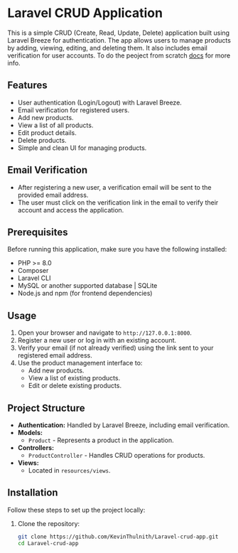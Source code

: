 # Laravel CRUD Application

This is a simple CRUD (Create, Read, Update, Delete) application built using Laravel Breeze for authentication. The app allows users to manage products by adding, viewing, editing, and deleting them. It also includes email verification for user accounts. To do the peoject from scratch <a href="INSTALL.md"> docs</a> for more info.

## Features

-   User authentication (Login/Logout) with Laravel Breeze.
-   Email verification for registered users.
-   Add new products.
-   View a list of all products.
-   Edit product details.
-   Delete products.
-   Simple and clean UI for managing products.

## Email Verification

-   After registering a new user, a verification email will be sent to the provided email address.
-   The user must click on the verification link in the email to verify their account and access the application.

## Prerequisites

Before running this application, make sure you have the following installed:

-   PHP >= 8.0
-   Composer
-   Laravel CLI
-   MySQL or another supported database | SQLite
-   Node.js and npm (for frontend dependencies)

## Usage

1. Open your browser and navigate to `http://127.0.0.1:8000`.
2. Register a new user or log in with an existing account.
3. Verify your email (if not already verified) using the link sent to your registered email address.
4. Use the product management interface to:
    - Add new products.
    - View a list of existing products.
    - Edit or delete existing products.

## Project Structure

-   **Authentication:** Handled by Laravel Breeze, including email verification.
-   **Models:**
    -   `Product` - Represents a product in the application.
-   **Controllers:**
    -   `ProductController` - Handles CRUD operations for products.
-   **Views:**
    -   Located in `resources/views`.

## Installation

Follow these steps to set up the project locally:

1. Clone the repository:
    ```bash
    git clone https://github.com/KevinThulnith/Laravel-crud-app.git
    cd Laravel-crud-app
    ```
